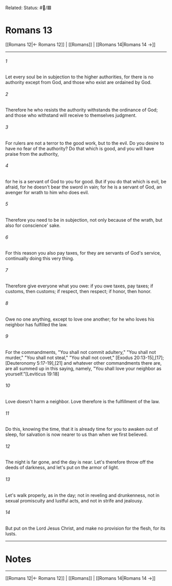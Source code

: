 Related:
Status: #📖/🟥
# Romans 13

[[Romans 12|← Romans 12]] | [[Romans]] | [[Romans 14|Romans 14 →]]
***



###### 1 
Let every soul be in subjection to the higher authorities, for there is no authority except from God, and those who exist are ordained by God. 

###### 2 
Therefore he who resists the authority withstands the ordinance of God; and those who withstand will receive to themselves judgment. 

###### 3 
For rulers are not a terror to the good work, but to the evil. Do you desire to have no fear of the authority? Do that which is good, and you will have praise from the authority, 

###### 4 
for he is a servant of God to you for good. But if you do that which is evil, be afraid, for he doesn't bear the sword in vain; for he is a servant of God, an avenger for wrath to him who does evil. 

###### 5 
Therefore you need to be in subjection, not only because of the wrath, but also for conscience' sake. 

###### 6 
For this reason you also pay taxes, for they are servants of God's service, continually doing this very thing. 

###### 7 
Therefore give everyone what you owe: if you owe taxes, pay taxes; if customs, then customs; if respect, then respect; if honor, then honor. 

###### 8 
Owe no one anything, except to love one another; for he who loves his neighbor has fulfilled the law. 

###### 9 
For the commandments, "You shall not commit adultery," "You shall not murder," "You shall not steal," "You shall not covet," <crossref intro="13:9">[Exodus 20:13-15],[17]; [Deuteronomy 5:17-19],[21]</crossref> and whatever other commandments there are, are all summed up in this saying, namely, "You shall love your neighbor as yourself."<crossref intro="13:9">[Leviticus 19:18]</crossref> 

###### 10 
Love doesn't harm a neighbor. Love therefore is the fulfillment of the law. 

###### 11 
Do this, knowing the time, that it is already time for you to awaken out of sleep, for salvation is now nearer to us than when we first believed. 

###### 12 
The night is far gone, and the day is near. Let's therefore throw off the deeds of darkness, and let's put on the armor of light. 

###### 13 
Let's walk properly, as in the day; not in reveling and drunkenness, not in sexual promiscuity and lustful acts, and not in strife and jealousy. 

###### 14 
But put on the Lord Jesus Christ, and make no provision for the flesh, for its lusts.

---
# Notes


***
[[Romans 12|← Romans 12]] | [[Romans]] | [[Romans 14|Romans 14 →]]
